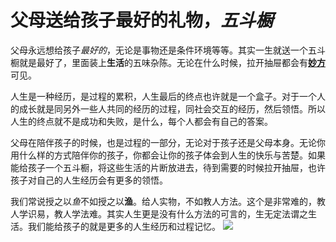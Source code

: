 # 父母送给孩子最好的礼物，*五斗橱*

父母永远想给孩子*最好的*，无论是事物还是条件环境等等。其实一生就送一个五斗橱就是最好了，里面装上**生活**的五味杂陈。无论在什么时候，拉开抽屉都会有<u>**妙方**</u>可见。

人生是一种经历，是过程的累积，人生最后的终点也许就是一个盒子。对于一个人的成长就是同另外一些人共同的经历的过程，同社会交互的经历，然后领悟。所以人生的终点就不是成功和失败，是什么，每个人都会有自己的答案。

父母在陪伴孩子的时候，也是过程的一部分，无论对于孩子还是父母本身。无论你用什么样的方式陪伴你的孩子，你都会让你的孩子体会到人生的<kbd>快乐</kbd>与<kbd>苦楚</kbd>。如果能给孩子一个五斗橱，将这些生活的片断放进去，待到需要的时候拉开抽屉，也许孩子对自己的人生经历会有更多的领悟。

我们常说授之以*鱼*不如授之以**渔**。给人实物，不如教人方法。这个是非常难的，教人学识易，教人学法难。其实人生更是没有什么方法的可言的，生无定法谓之生活。我们能给孩子的就是更多的人生经历和过程记忆。
![](https://p1-tt.byteimg.com/origin/dfic-imagehandler/ff216806-3726-4ecc-86a3-c16189d035b6?from=pc)